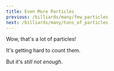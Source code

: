 ```yaml
---
title: Even More Particles
previous: /billiards/many/few_particles
next: /billiards/many/tons_of_particles
---
```


<script>
    var sim = createSimulation({
        initialize: function(simulation) {
            var p = simulation.parameters;
            p.friction = 0.2;
            setBoxWidth(simulation, 90);

            initBilliards(simulation, simulation.boxBounds);

    		setToolbarAvailableTools(simulation.toolbar, ["impulse"]);
        }
    });
</script>


Wow, that's a lot of particles!

It's getting hard to count them.

But it's _still not enough_.
